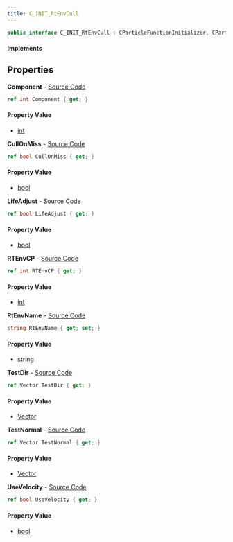 ```yaml
---
title: C_INIT_RtEnvCull
---
```


```csharp
public interface C_INIT_RtEnvCull : CParticleFunctionInitializer, CParticleFunction, ISchemaClass<CParticleFunction>, ISchemaClass<CParticleFunctionInitializer>, ISchemaClass<C_INIT_RtEnvCull>, ISchemaField, ISchemaClass, INativeHandle
```

#### Implements

## Properties

**Component** - [Source Code](https://github.com/swiftly-solution/swiftlys2/blob/main/managed/src/SwiftlyS2.Generated/Schemas/Interfaces/C_INIT_RtEnvCull.cs#L30)

```csharp
ref int Component { get; }
```

#### Property Value

- [int](https://learn.microsoft.com/dotnet/api/system.int32)

**CullOnMiss** - [Source Code](https://github.com/swiftly-solution/swiftlys2/blob/main/managed/src/SwiftlyS2.Generated/Schemas/Interfaces/C_INIT_RtEnvCull.cs#L22)

```csharp
ref bool CullOnMiss { get; }
```

#### Property Value

- [bool](https://learn.microsoft.com/dotnet/api/system.boolean)

**LifeAdjust** - [Source Code](https://github.com/swiftly-solution/swiftlys2/blob/main/managed/src/SwiftlyS2.Generated/Schemas/Interfaces/C_INIT_RtEnvCull.cs#L24)

```csharp
ref bool LifeAdjust { get; }
```

#### Property Value

- [bool](https://learn.microsoft.com/dotnet/api/system.boolean)

**RTEnvCP** - [Source Code](https://github.com/swiftly-solution/swiftlys2/blob/main/managed/src/SwiftlyS2.Generated/Schemas/Interfaces/C_INIT_RtEnvCull.cs#L28)

```csharp
ref int RTEnvCP { get; }
```

#### Property Value

- [int](https://learn.microsoft.com/dotnet/api/system.int32)

**RtEnvName** - [Source Code](https://github.com/swiftly-solution/swiftlys2/blob/main/managed/src/SwiftlyS2.Generated/Schemas/Interfaces/C_INIT_RtEnvCull.cs#L26)

```csharp
string RtEnvName { get; set; }
```

#### Property Value

- [string](https://learn.microsoft.com/dotnet/api/system.string)

**TestDir** - [Source Code](https://github.com/swiftly-solution/swiftlys2/blob/main/managed/src/SwiftlyS2.Generated/Schemas/Interfaces/C_INIT_RtEnvCull.cs#L16)

```csharp
ref Vector TestDir { get; }
```

#### Property Value

- [Vector](/docs/api/shared/natives/vector)

**TestNormal** - [Source Code](https://github.com/swiftly-solution/swiftlys2/blob/main/managed/src/SwiftlyS2.Generated/Schemas/Interfaces/C_INIT_RtEnvCull.cs#L18)

```csharp
ref Vector TestNormal { get; }
```

#### Property Value

- [Vector](/docs/api/shared/natives/vector)

**UseVelocity** - [Source Code](https://github.com/swiftly-solution/swiftlys2/blob/main/managed/src/SwiftlyS2.Generated/Schemas/Interfaces/C_INIT_RtEnvCull.cs#L20)

```csharp
ref bool UseVelocity { get; }
```

#### Property Value

- [bool](https://learn.microsoft.com/dotnet/api/system.boolean)


